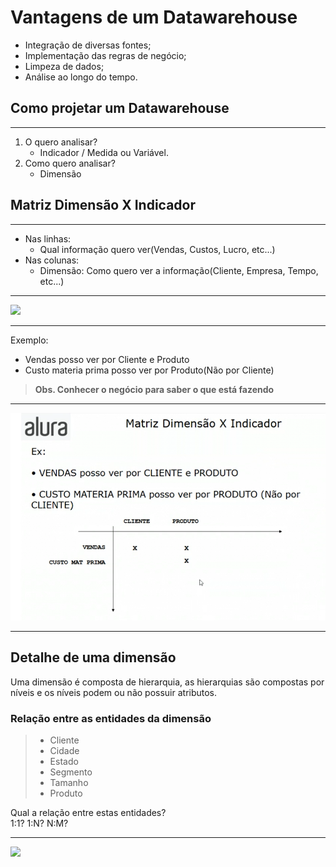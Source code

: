 # Vantagens de um Datawarehouse
* Integração de diversas fontes;
* Implementação das regras de negócio;
* Limpeza de dados;
* Análise ao longo do tempo.

## Como projetar um Datawarehouse
---
1. O quero analisar?
   * Indicador / Medida ou Variável.
2. Como quero analisar?
   *  Dimensão

## Matriz Dimensão X Indicador
--- 
* Nas linhas:
    * Qual informação quero ver(Vendas, Custos, Lucro, etc...)
* Nas colunas:
  * Dimensão: Como quero ver a informação(Cliente, Empresa, Tempo, etc...)
---
![](Matriz%20Dimens%C3%A3o%20x%20Indicador.png)

---
Exemplo:
* Vendas posso ver por Cliente e Produto
* Custo materia prima posso ver por Produto(Não por Cliente)  
>**Obs. Conhecer o negócio para saber o que está fazendo**  
--- 
![](Exemplo.png)

---
## Detalhe de uma dimensão

Uma dimensão é composta de hierarquia, as hierarquias são compostas por níveis e os níveis podem ou não possuir atributos.

### Relação entre as entidades da dimensão
>* Cliente
>* Cidade
>* Estado         
>* Segmento
>* Tamanho
>* Produto

Qual a relação entre estas entidades?  
1:1? 1:N? N:M?

---
![](Entidades%20e%20Dimens%C3%A3o.png)